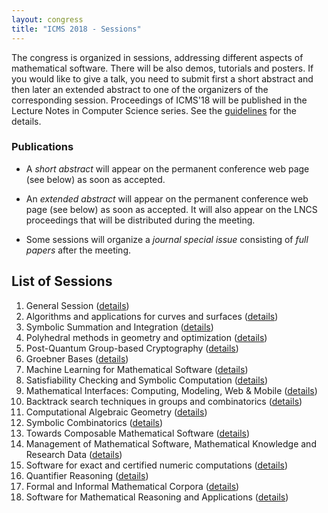 ```yaml
---
layout: congress
title: "ICMS 2018 - Sessions"
---
```


The congress is organized in sessions, addressing different aspects of mathematical
software. There will be also demos, tutorials and posters. If you would like to give a
talk, you need to submit first a short abstract and then later an extended abstract to one
of the organizers of the corresponding session. Proceedings of ICMS'18 will be published in the Lecture
Notes in Computer Science series.  See the [guidelines](/2018/submission-guidelines/) for the details.  


### Publications

*   A _short abstract_ will appear on the permanent conference web page (see below) as soon as accepted. 

*   An _extended abstract_ will appear on the permanent conference web page (see below) as soon as accepted. 
    It will also appear on the LNCS proceedings that will be distributed during the meeting.

*   Some sessions will organize a _journal special issue_  consisting of _full papers_ after the meeting.

## List of Sessions

1. General Session ([details](session1/))
2.  Algorithms and applications for curves and surfaces ([details](session2/))
3. Symbolic Summation and Integration ([details](session3/))
4. Polyhedral methods in geometry and optimization ([details](session4/))
6. Post-Quantum Group-based Cryptography ([details](session6/))
7. Groebner Bases ([details](session7/))
8. Machine Learning for Mathematical Software ([details](session8/))
9. Satisfiability Checking and Symbolic Computation ([details](session9/))
10. Mathematical Interfaces: Computing, Modeling, Web & Mobile  ([details](session10/))
11. Backtrack search techniques in groups and combinatorics ([details](session11/))
12. Computational Algebraic Geometry ([details](session12/))
13. Symbolic Combinatorics  ([details](session13/))
14. Towards Composable Mathematical Software ([details](session14/))
15. Management of Mathematical Software, Mathematical Knowledge and Research Data ([details](session15/))
16. Software for exact and certified numeric computations ([details](session16/))
18. Quantifier Reasoning ([details](session18/))
19. Formal and Informal Mathematical Corpora ([details](session19/))
20. Software for Mathematical Reasoning and Applications  ([details](session20/))

